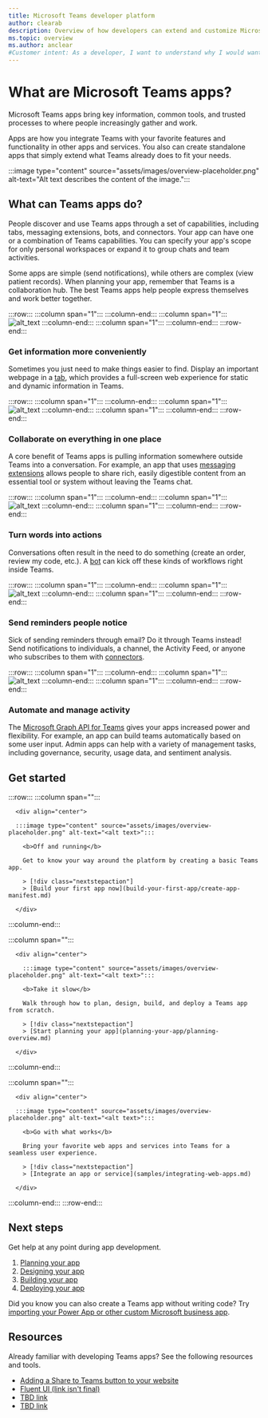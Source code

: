 ```yaml
---
title: Microsoft Teams developer platform
author: clearab
description: Overview of how developers can extend and customize Microsoft Teams features using the Teams platform.
ms.topic: overview
ms.author: anclear
#Customer intent: As a developer, I want to understand why I would want to build a Teams app so that I can solve business problems.
---
```

# What are Microsoft Teams apps?

Microsoft Teams apps bring key information, common tools, and trusted processes to where people increasingly gather and work.

Apps are how you integrate Teams with your favorite features and functionality in other apps and services. You also can create standalone apps that simply extend what Teams already does to fit your needs.

:::image type="content" source="assets/images/overview-placeholder.png" alt-text="Alt text describes the content of the image.":::

## What can Teams apps do?

People discover and use Teams apps through a set of capabilities, including tabs, messaging extensions, bots, and connectors. Your app can have one or a combination of Teams capabilities. You can specify your app's scope for only personal workspaces or expand it to group chats and team activities.

Some apps are simple (send notifications), while others are complex (view patient records). When planning your app, remember that Teams is a collaboration hub. The best Teams apps help people express themselves and work better together.

:::row:::
   :::column span="1":::
   :::column-end:::
   :::column span="1":::
      ![alt_text](assets/images/overview-placeholder.png)
   :::column-end:::
   :::column span="1":::
   :::column-end:::
:::row-end:::

### Get information more conveniently

Sometimes you just need to make things easier to find. Display an important webpage in a [tab](tabs/what-are-tabs.md), which provides a full-screen web experience for static and dynamic information in Teams.

:::row:::
   :::column span="1":::
   :::column-end:::
   :::column span="1":::
      ![alt_text](assets\images\overview-placeholder.png)
   :::column-end:::
   :::column span="1":::
   :::column-end:::
:::row-end:::

### Collaborate on everything in one place

A core benefit of Teams apps is pulling information somewhere outside Teams into a conversation. For example, an app that uses [messaging extensions](messaging-extensions/what-are-messaging-extensions.md) allows people to share rich, easily digestible content from an essential tool or system without leaving the Teams chat.

:::row:::
   :::column span="1":::
   :::column-end:::
   :::column span="1":::
      ![alt_text](assets/images/overview-placeholder.png)
   :::column-end:::
   :::column span="1":::
   :::column-end:::
:::row-end:::

### Turn words into actions

Conversations often result in the need to do something (create an order, review my code, etc.). A [bot](bots/what-are-bots.md) can kick off these kinds of workflows right inside Teams.

:::row:::
   :::column span="1":::
   :::column-end:::
   :::column span="1":::
      ![alt_text](assets/images/overview-placeholder.png)
   :::column-end:::
   :::column span="1":::
   :::column-end:::
:::row-end:::

### Send reminders people notice

Sick of sending reminders through email? Do it through Teams instead! Send notifications to individuals, a channel, the Activity Feed, or anyone who subscribes to them with [connectors](webhooks-and-connectors/what-are-webhooks-and-connectors.md).

:::row:::
   :::column span="1":::
   :::column-end:::
   :::column span="1":::
      ![alt_text](assets/images/overview-placeholder.png)
   :::column-end:::
   :::column span="1":::
   :::column-end:::
:::row-end:::

### Automate and manage activity

The [Microsoft Graph API for Teams](graph-api/rsc/resource-specific-consent.md) gives your apps increased power and flexibility. For example, an app can build teams automatically based on some user input. Admin apps can help with a variety of management tasks, including governance, security, usage data, and sentiment analysis.

## Get started

:::row:::
   :::column span="":::

      <div align="center">

      :::image type="content" source="assets/images/overview-placeholder.png" alt-text="<alt text>":::
      
        <b>Off and running</b>

        Get to know your way around the platform by creating a basic Teams app.

        > [!div class="nextstepaction"]
        > [Build your first app now](build-your-first-app/create-app-manifest.md)

      </div>

   :::column-end:::

   :::column span="":::

      <div align="center">

        :::image type="content" source="assets/images/overview-placeholder.png" alt-text="<alt text>":::
      
        <b>Take it slow</b>

        Walk through how to plan, design, build, and deploy a Teams app from scratch.

        > [!div class="nextstepaction"]
        > [Start planning your app](planning-your-app/planning-overview.md)

      </div>

   :::column-end:::

   :::column span="":::

      <div align="center">

      :::image type="content" source="assets/images/overview-placeholder.png" alt-text="<alt text>":::
      
        <b>Go with what works</b>

        Bring your favorite web apps and services into Teams for a seamless user experience.

        > [!div class="nextstepaction"]
        > [Integrate an app or service](samples/integrating-web-apps.md)

      </div>
   :::column-end:::
:::row-end:::

## Next steps

Get help at any point during app development.

1. [Planning your app](planning-your-app/planning-overview.md)
1. [Designing your app](designing-your-app/designing-overview.md)
1. [Building your app](concepts/build-and-test/prepare-your-o365-tenant.md)
1. [Deploying your app](concepts/deploy-and-publish/overview.md)

Did you know you can also create a Teams app without writing code? Try [importing your Power App or other custom Microsoft business app](samples/importing-custom-microsoft-apps.md).

## Resources

Already familiar with developing Teams apps? See the following resources and tools.

* [Adding a Share to Teams button to your website](concepts/build-and-test/share-to-teams.md)
* [Fluent UI (link isn't final)](https://fluentsite.z22.web.core.windows.net/)
* [TBD link](https://www.microsoft.com)
* [TBD link](https://www.microsoft.com)
